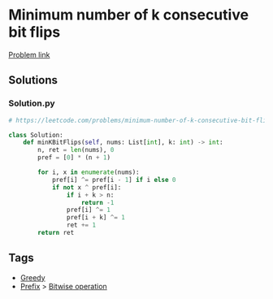 # Minimum number of k consecutive bit flips

[Problem link](https://leetcode.com/problems/minimum-number-of-k-consecutive-bit-flips/)

## Solutions


### Solution.py
```py
# https://leetcode.com/problems/minimum-number-of-k-consecutive-bit-flips/

class Solution:
    def minKBitFlips(self, nums: List[int], k: int) -> int:
        n, ret = len(nums), 0
        pref = [0] * (n + 1)

        for i, x in enumerate(nums):
            pref[i] ^= pref[i - 1] if i else 0
            if not x ^ pref[i]:
                if i + k > n:
                    return -1
                pref[i] ^= 1
                pref[i + k] ^= 1
                ret += 1
        return ret
```
## Tags

* [Greedy](/Collections/greedy.md#greedy)
* [Prefix](/Collections/prefix.md#prefix) > [Bitwise operation](/Collections/prefix.md#bitwise-operation)
